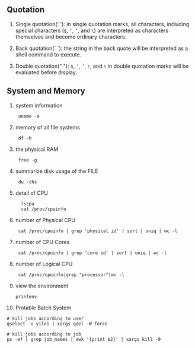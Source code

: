 ## Quotation

1. Single quotation(' '): in single quotation marks, all characters, including special characters (`$`, `’`, `‘`, and `\`) are interpreted as characters themselves and become ordinary characters.

2. Back quotation(\` \`): the string in the back quote will be interpreted as a shell command to execute.

3. Double quotation(" "): `$`, `‘`, `’`, `!`, and `\` in double quotation marks will be evaluated before display.

## System and Memory

1. system information

		uname -a

2. memory of all file systems

		df -h
		
3. the physical RAM

		free -g 
		
4. summarize disk usage of the FILE

		du -chs
		
5. detail of CPU

		 lscpu
		 cat /proc/cpuinfo

6. number of Physical CPU

		cat /proc/cpuinfo | grep 'physical id' | sort | uniq | wc -l
		
7. number of CPU Cores

		cat /proc/cpuinfo | grep 'core id' | sort | uniq | wc -l

8. number of Logical CPU

		cat /proc/cpuinfo|grep "processor"|wc -l

9.  view the environment

		printenv
10. Protable Batch System

```
# kill jobs according to user
qselect -u yilei | xargs qdel -W force

# kill jobs according to job
ps -ef | grep job_names | awk '{print $2}' | xargs kill -9
```
